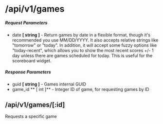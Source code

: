 # /api/v1/games

##### Request Parameters
- date **[ string ]** - Return games by date in a flexible format, though it's recommended you use MM/DD/YYYY.  It also accepts relative strings like "tomorrow" or "today".  In addition, it will accept some fuzzy options like "today-recent", which allows you to show the most recent scores +/- 1 day unless there are games scheduled for today.  This is useful for the scoreboard widget.

##### Response Parameters
- guid **[ string ]** - Games internal GUID
- game_id ** [ int ]** - Integer ID of game, for requesting games by ID

## /api/v1/games/[:id]
Requests a specific game